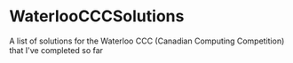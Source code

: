 # WaterlooCCCSolutions
A list of solutions for the Waterloo CCC (Canadian Computing Competition) that I've completed so far
